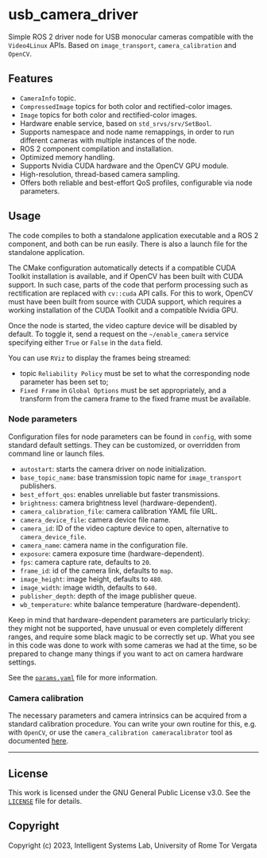 # usb_camera_driver

Simple ROS 2 driver node for USB monocular cameras compatible with the `Video4Linux` APIs. Based on `image_transport`, `camera_calibration` and `OpenCV`.

## Features

- `CameraInfo` topic.
- `CompressedImage` topics for both color and rectified-color images.
- `Image` topics for both color and rectified-color images.
- Hardware enable service, based on `std_srvs/srv/SetBool`.
- Supports namespace and node name remappings, in order to run different cameras with multiple instances of the node.
- ROS 2 component compilation and installation.
- Optimized memory handling.
- Supports Nvidia CUDA hardware and the OpenCV GPU module.
- High-resolution, thread-based camera sampling.
- Offers both reliable and best-effort QoS profiles, configurable via node parameters.

## Usage

The code compiles to both a standalone application executable and a ROS 2 component, and both can be run easily. There is also a launch file for the standalone application.

The CMake configuration automatically detects if a compatible CUDA Toolkit installation is available, and if OpenCV has been built with CUDA support. In such case, parts of the code that perform processing such as rectification are replaced with `cv::cuda` API calls. For this to work, OpenCV must have been built from source with CUDA support, which requires a working installation of the CUDA Toolkit and a compatible Nvidia GPU.

Once the node is started, the video capture device will be disabled by default. To toggle it, send a request on the `~/enable_camera` service specifying either `True` or `False` in the `data` field.

You can use `RViz` to display the frames being streamed:

- topic `Reliability Policy` must be set to what the corresponding node parameter has been set to;
- `Fixed Frame` in `Global Options` must be set appropriately, and a transform from the camera frame to the fixed frame must be available.

### Node parameters

Configuration files for node parameters can be found in `config`, with some standard default settings. They can be customized, or overridden from command line or launch files.

- `autostart`: starts the camera driver on node initialization.
- `base_topic_name`: base transmission topic name for `image_transport` publishers.
- `best_effort_qos`: enables unreliable but faster transmissions.
- `brightness`: camera brightness level (hardware-dependent).
- `camera_calibration_file`: camera calibration YAML file URL.
- `camera_device_file`: camera device file name.
- `camera_id`: ID of the video capture device to open, alternative to `camera_device_file`.
- `camera_name`: camera name in the configuration file.
- `exposure`: camera exposure time (hardware-dependent).
- `fps`: camera capture rate, defaults to `20`.
- `frame_id`: id of the camera link, defaults to `map`.
- `image_height`: image height, defaults to `480`.
- `image_width`: image width, defaults to `640`.
- `publisher_depth`: depth of the image publisher queue.
- `wb_temperature`: white balance temperature (hardware-dependent).

Keep in mind that hardware-dependent parameters are particularly tricky: they might not be supported, have unusual or even completely different ranges, and require some black magic to be correctly set up. What you see in this code was done to work with some cameras we had at the time, so be prepared to change many things if you want to act on camera hardware settings.

See the [`params.yaml`](src/usb_camera_driver/src/usb_camera_driver/params.yaml) file for more information.

### Camera calibration

The necessary parameters and camera intrinsics can be acquired from a standard calibration procedure. You can write your own routine for this, e.g. with `OpenCV`, or use the `camera_calibration cameracalibrator` tool as documented [here](https://navigation.ros.org/tutorials/docs/camera_calibration.html).

---

## License

This work is licensed under the GNU General Public License v3.0. See the [`LICENSE`](LICENSE) file for details.

## Copyright

Copyright (c) 2023, Intelligent Systems Lab, University of Rome Tor Vergata
